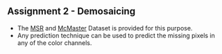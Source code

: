 ## Assignment 2 - Demosaicing

- The [MSR](https://www.microsoft.com/en-us/download/confirmation.aspx?id=52535) and [McMaster](http://www4.comp.polyu.edu.hk/~cslzhang/CDM_Dataset.htm) Dataset is provided for this purpose.
- Any prediction technique can be used to predict the missing pixels in any of the color channels.